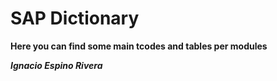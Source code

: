 # SAP Dictionary

**Here you can find some main tcodes and tables per modules**

***Ignacio Espino Rivera***
